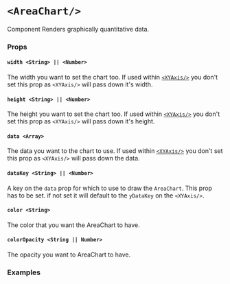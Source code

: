 # `<AreaChart/>`

Component Renders graphically quantitative data.

### Props

#### `width <String> || <Number>`
The width you want to set the chart too. If used within [`<XYAxis/>`](XYAxis.md) you don't set this prop as `<XYAxis/>` will pass down it's width.

#### `height <String> || <Number>`
The height you want to set the chart too. If used within [`<XYAxis/>`](XYAxis.md) you don't set this prop as `<XYAxis/>` will pass down it's height.

#### `data <Array>`
The data you want to the chart to use. If used within [`<XYAxis/>`](XYAxis.md) you don't set this prop as `<XYAxis/>` will pass down the data.

#### `dataKey <String> || <Number>`
A key on the `data` prop for which to use to draw the `AreaChart`. This prop has to be set. if not set it will default to the `yDataKey` on the `<XYAxis/>`.

#### `color <String>`
The color that you want the AreaChart to have.

#### `colorOpacity <String || Number>`
The opacity you want to AreaChart to have.

### Examples
```js

```
